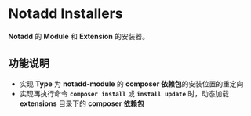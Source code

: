 # Notadd Installers

**Notadd** 的 **Module** 和 **Extension** 的安装器。

## 功能说明

* 实现 **Type** 为 **notadd-module** 的 **composer 依赖包**的安装位置的重定向
* 实现再执行命令 **```composer install```** 或 **```install update```** 时，动态加载 **extensions** 目录下的 **composer 依赖包**
